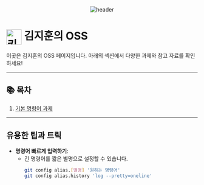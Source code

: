 <div align="center">
    <img src="https://capsule-render.vercel.app/api?type=wave&color=auto&height=300&section=header&text=KIM%20OSS&fontSize=90" alt="header"/>
</div>

# <img src="https://github.com/user-attachments/assets/e821bf7f-74a3-4fee-a605-5e57b43f1bd0" alt="키보드 이미지" width="40" style="vertical-align: middle;"/> 김지훈의 OSS

이곳은 김지훈의 OSS 페이지입니다. 아래의 섹션에서 다양한 과제와 참고 자료를 확인하세요!

---

## 📚 목차

1. [기본 명령어 과제](#기본-명령어-과제)

---

## 유용한 팁과 트릭

- **명령어 빠르게 입력하기**:
    - 긴 명령어를 짧은 별명으로 설정할 수 있습니다.
        ```bash
        git config alias.[별명] '원하는 명령어'
        git config alias.history 'log --pretty=oneline'
        ```
